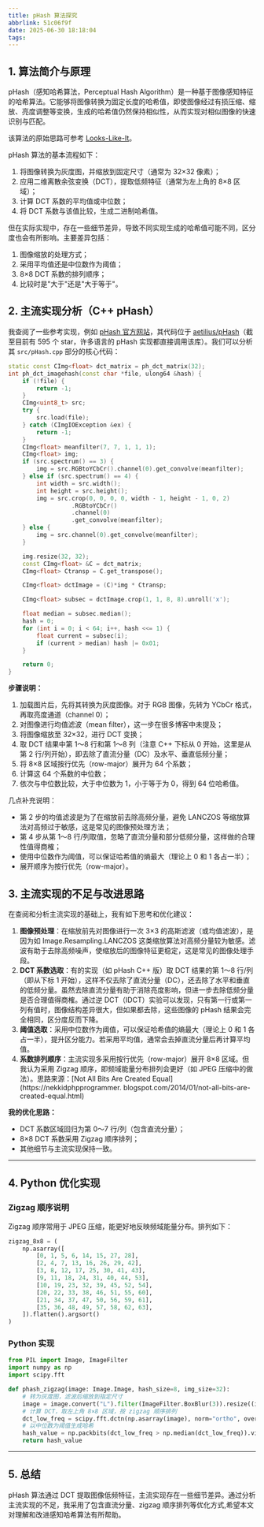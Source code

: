 ```yaml
---
title: pHash 算法探究
abbrlink: 51c06f9f
date: 2025-06-30 18:18:04
tags:
---
```



## 1. 算法简介与原理

pHash（感知哈希算法，Perceptual Hash Algorithm）是一种基于图像感知特征的哈希算法。它能够将图像转换为固定长度的哈希值，即使图像经过有损压缩、缩放、亮度调整等变换，生成的哈希值仍然保持相似性，从而实现对相似图像的快速识别与匹配。

该算法的原始思路可参考 [Looks-Like-It](https://hackerfactor.com/blog/index.php%3F/archives/432-Looks-Like-It.html)。

<!--more-->

pHash 算法的基本流程如下：

1. 将图像转换为灰度图，并缩放到固定尺寸（通常为 32×32 像素）；
2. 应用二维离散余弦变换（DCT），提取低频特征（通常为左上角的 8×8 区域）；
3. 计算 DCT 系数的平均值或中位数；
4. 将 DCT 系数与该值比较，生成二进制哈希值。

但在实际实现中，存在一些细节差异，导致不同实现生成的哈希值可能不同，区分度也会有所影响。主要差异包括：

1. 图像缩放的处理方式；
2. 采用平均值还是中位数作为阈值；
3. 8×8 DCT 系数的排列顺序；
4. 比较时是"大于"还是"大于等于"。

## 2. 主流实现分析（C++ pHash）

我查阅了一些参考实现，例如 [pHash 官方网站](https://www.phash.org/)，其代码位于 [aetilius/pHash](https://github.com/aetilius/pHash)（截至目前有 595 个 star，许多语言的 pHash 实现都直接调用该库）。我们可以分析其 `src/pHash.cpp` 部分的核心代码：

```cpp
static const CImg<float> dct_matrix = ph_dct_matrix(32);
int ph_dct_imagehash(const char *file, ulong64 &hash) {
    if (!file) {
        return -1;
    }
    CImg<uint8_t> src;
    try {
        src.load(file);
    } catch (CImgIOException &ex) {
        return -1;
    }
    CImg<float> meanfilter(7, 7, 1, 1, 1);
    CImg<float> img;
    if (src.spectrum() == 3) {
        img = src.RGBtoYCbCr().channel(0).get_convolve(meanfilter);
    } else if (src.spectrum() == 4) {
        int width = src.width();
        int height = src.height();
        img = src.crop(0, 0, 0, 0, width - 1, height - 1, 0, 2)
                  .RGBtoYCbCr()
                  .channel(0)
                  .get_convolve(meanfilter);
    } else {
        img = src.channel(0).get_convolve(meanfilter);
    }

    img.resize(32, 32);
    const CImg<float> &C = dct_matrix;
    CImg<float> Ctransp = C.get_transpose();

    CImg<float> dctImage = (C)*img * Ctransp;

    CImg<float> subsec = dctImage.crop(1, 1, 8, 8).unroll('x');

    float median = subsec.median();
    hash = 0;
    for (int i = 0; i < 64; i++, hash <<= 1) {
        float current = subsec(i);
        if (current > median) hash |= 0x01;
    }

    return 0;
}
```

**步骤说明：**
1. 加载图片后，先将其转换为灰度图像。对于 RGB 图像，先转为 YCbCr 格式，再取亮度通道（channel 0）；
2. 对图像进行均值滤波（mean filter），这一步在很多博客中未提及；
3. 将图像缩放至 32×32，进行 DCT 变换；
4. 取 DCT 结果中第 1～8 行和第 1～8 列（注意 C++ 下标从 0 开始，这里是从第 2 行/列开始），即去除了直流分量（DC）及水平、垂直低频分量；
5. 将 8×8 区域按行优先（row-major）展开为 64 个系数；
6. 计算这 64 个系数的中位数；
7. 依次与中位数比较，大于中位数为 1，小于等于为 0，得到 64 位哈希值。

几点补充说明：

- 第 2 步的均值滤波是为了在缩放前去除高频分量，避免 LANCZOS 等缩放算法对高频过于敏感，这是常见的图像预处理方法；
- 第 4 步从第 1～8 行/列取值，忽略了直流分量和部分低频分量，这样做的合理性值得商榷；
- 使用中位数作为阈值，可以保证哈希值的熵最大（理论上 0 和 1 各占一半）；
- 展开顺序为按行优先（row-major）。


## 3. 主流实现的不足与改进思路

在查阅和分析主流实现的基础上，我有如下思考和优化建议：

1. **图像预处理**：在缩放前先对图像进行一次 3×3 的高斯滤波（或均值滤波），是因为如 Image.Resampling.LANCZOS 这类缩放算法对高频分量较为敏感。滤波有助于去除高频噪声，使缩放后的图像特征更稳定，这是常见的图像处理手段。
2. **DCT 系数选取**：有的实现（如 pHash C++ 版）取 DCT 结果的第 1～8 行/列（即从下标 1 开始），这样不仅去除了直流分量（DC），还去除了水平和垂直的低频分量。虽然去除直流分量有助于消除亮度影响，但进一步去除低频分量是否合理值得商榷。通过逆 DCT（IDCT）实验可以发现，只有第一行或第一列有值时，图像结构差异很大，但如果都去除，这些图像的 pHash 结果会完全相同，区分度反而下降。
3. **阈值选取**：采用中位数作为阈值，可以保证哈希值的熵最大（理论上 0 和 1 各占一半），提升区分能力。若采用平均值，通常会去掉直流分量后再计算平均值。
4. **系数排列顺序**：主流实现多采用按行优先（row-major）展开 8×8 区域。但我认为采用 Zigzag 顺序，即频域能量分布排列会更好（如 JPEG 压缩中的做法）。思路来源：[Not All Bits Are Created Equal](https://nekkidphpprogrammer.
blogspot.com/2014/01/not-all-bits-are-created-equal.html)

**我的优化思路：**
- DCT 系数区域回归为第 0～7 行/列（包含直流分量）；
- 8×8 DCT 系数采用 Zigzag 顺序排列；
- 其他细节与主流实现保持一致。


---

## 4. Python 优化实现

### Zigzag 顺序说明
Zigzag 顺序常用于 JPEG 压缩，能更好地反映频域能量分布。排列如下：

```python
zigzag_8x8 = (
    np.asarray([
        [0, 1, 5, 6, 14, 15, 27, 28],
        [2, 4, 7, 13, 16, 26, 29, 42],
        [3, 8, 12, 17, 25, 30, 41, 43],
        [9, 11, 18, 24, 31, 40, 44, 53],
        [10, 19, 23, 32, 39, 45, 52, 54],
        [20, 22, 33, 38, 46, 51, 55, 60],
        [21, 34, 37, 47, 50, 56, 59, 61],
        [35, 36, 48, 49, 57, 58, 62, 63],
    ]).flatten().argsort()
)
```

### Python 实现

```python
from PIL import Image, ImageFilter
import numpy as np
import scipy.fft

def phash_zigzag(image: Image.Image, hash_size=8, img_size=32):
    # 转为灰度图，滤波后缩放到指定尺寸
    image = image.convert("L").filter(ImageFilter.BoxBlur(3)).resize((img_size, img_size), Image.Resampling.LANCZOS)
    # 计算 DCT，取左上角 8×8 区域，按 zigzag 顺序排列
    dct_low_freq = scipy.fft.dctn(np.asarray(image), norm="ortho", overwrite_x=True)[:hash_size, :hash_size].ravel()[zigzag_8x8]
    # 以中位数为阈值生成哈希
    hash_value = np.packbits(dct_low_freq > np.median(dct_low_freq)).view(np.uint64)[0]
    return hash_value
```

---

## 5. 总结

pHash 算法通过 DCT 提取图像低频特征，主流实现存在一些细节差异。通过分析主流实现的不足，我采用了包含直流分量、zigzag 顺序排列等优化方式,希望本文对理解和改进感知哈希算法有所帮助。



